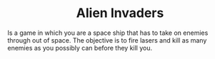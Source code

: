 <h1 align="center">Alien Invaders</h1></a>

Is a game in which you are a space ship that has to take on enemies through out of space. The objective is to fire lasers and kill as many enemies as you possibly can before they kill you.
